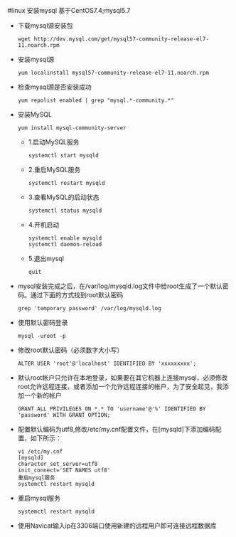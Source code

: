 #linux 安装mysql
基于CentOS7.4;mysql5.7

- 下载mysql源安装包
    ```
    wget http://dev.mysql.com/get/mysql57-community-release-el7-11.noarch.rpm
    ```
    
- 安装mysql源
    ```
    yum localinstall mysql57-community-release-el7-11.noarch.rpm
    ```
    
- 检查mysql源是否安装成功
    ```
    yum repolist enabled | grep "mysql.*-community.*"
    ```
    
- 安装MySQL
    ```
    yum install mysql-community-server
    ```
    - 1.启动MySQL服务
        ```
        systemctl start mysqld
        ```
    - 2.重启MySQL服务
        ```
        systemctl restart mysqld
        ```
    - 3.查看MySQL的启动状态
        ```
        systemctl status mysqld
        ```        
    - 4.开机启动
        ```
        systemctl enable mysqld
        systemctl daemon-reload
        ```  
    - 5.退出mysql
        ```
        quit 
        ```
   
- mysql安装完成之后，在/var/log/mysqld.log文件中给root生成了一个默认密码。通过下面的方式找到root默认密码
    ```
    grep 'temporary password' /var/log/mysqld.log
    ```
    
- 使用默认密码登录
    ```
    mysql -uroot -p
    ```
    
- 修改root默认密码（必须数字大小写）
    ```
    ALTER USER 'root'@'localhost' IDENTIFIED BY 'xxxxxxxxx'; 
    ```
    
- 默认root帐户只允许在本地登录，如果要在其它机器上连接mysql，必须修改root允许远程连接，或者添加一个允许远程连接的帐户，为了安全起见，我添加一个新的帐户
    ```
    GRANT ALL PRIVILEGES ON *.* TO 'username'@'%' IDENTIFIED BY 'password' WITH GRANT OPTION;
    ```
    
- 配置默认编码为utf8,修改/etc/my.cnf配置文件，在[mysqld]下添加编码配置，如下所示：
    ```
    vi /etc/my.cnf
    [mysqld]
    character_set_server=utf8
    init_connect='SET NAMES utf8'
    重启mysql服务
    systemctl restart mysqld
    ```
    
- 重启mysql服务
    ```
    systemctl restart mysqld
    ```
  
- 使用Navicat输入ip在3306端口使用新建的远程用户即可连接远程数据库